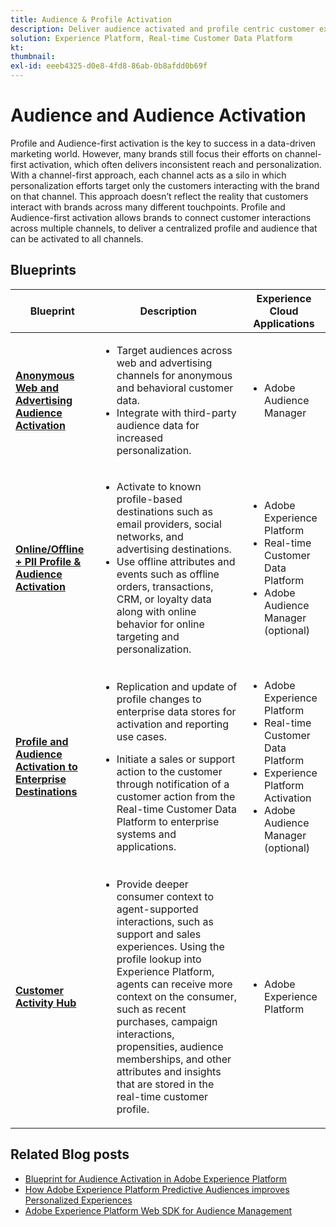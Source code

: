 ```yaml
---
title: Audience & Profile Activation
description: Deliver audience activated and profile centric customer experiences with Real-time Customer Data Platform​.
solution: Experience Platform, Real-time Customer Data Platform
kt: 
thumbnail:
exl-id: eeeb4325-d0e8-4fd8-86ab-0b8afdd0b69f
---
```


# Audience and Audience Activation

Profile and Audience-first activation is the key to success in a data-driven marketing world. However, many brands still focus their efforts on channel-first activation, which often delivers inconsistent reach and personalization. With a channel-first approach, each channel acts as a silo in which personalization efforts target only the customers interacting with the brand on that channel. This approach doesn’t reflect the reality that customers interact with brands across many different touchpoints. Profile and Audience-first activation allows brands to connect customer interactions across multiple channels, to deliver a centralized profile and audience that can be activated to all channels.

## Blueprints

| Blueprint | Description| Experience Cloud Applications|
|---|---|---|
| **[Anonymous Web and Advertising Audience Activation](anonymous.md)** | <ul><li>Target audiences across web and advertising channels for anonymous and behavioral customer data.</li><li>Integrate with third-party audience data for increased personalization.</li></ul>                                                                                         | <ul><li>Adobe Audience Manager</li></ul>                                               |
| **[Online/Offline + PII Profile & Audience Activation](online-offline.md)**        | <ul><li>Activate to known profile-based destinations such as email providers, social networks, and advertising destinations. </li><li>Use offline attributes and events such as offline orders, transactions, CRM, or loyalty data along with online behavior for online targeting and personalization.</li></ul> | <ul><li>Adobe Experience Platform</li><li> Real-time Customer Data Platform</li><li>Adobe Audience Manager (optional)</li></ul> |
| **[Profile and Audience Activation to Enterprise Destinations](enterprise-destinations.md)**        | <ul><li>Replication and update of profile changes to enterprise data stores for activation and reporting use cases. </li></ul><ul><li>Initiate a sales or support action to the customer through notification of a customer action from the Real-time Customer Data Platform to enterprise systems and applications.</li></ul>| <ul><li>Adobe Experience Platform</li><li>Real-time Customer Data Platform</li><li>Experience Platform Activation</li><li>Adobe Audience Manager (optional)</li></ul> |
| **[Customer Activity Hub](customer-activity.md)**        | <ul><li>Provide deeper consumer context to agent-supported interactions, such as support and sales experiences. Using the profile lookup into Experience Platform, agents can receive more context on the consumer, such as recent purchases, campaign interactions, propensities, audience memberships, and other attributes and insights that are stored in the real-time customer profile.</li></ul>| <ul><li>Adobe Experience Platform</li></ul> |

## Related Blog posts

* [Blueprint for Audience Activation in Adobe Experience Platform](https://medium.com/adobetech/a-blueprint-for-audience-activation-in-adobe-experience-platform-b2b30fae90fd)
* [How Adobe Experience Platform Predictive Audiences improves Personalized Experiences](https://medium.com/adobetech/how-adobe-experience-platform-predictive-audiences-improves-personalized-experiences-1f75a60cb7a3)
* [Adobe Experience Platform Web SDK for Audience Management](https://medium.com/adobetech/adobe-experience-platform-web-sdk-for-audience-management-751fa6d063bc)
